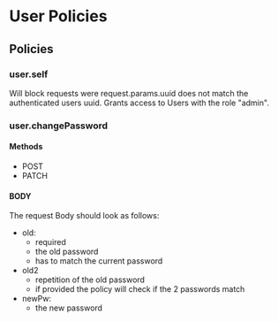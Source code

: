 # User Policies
## Policies
### user.self
Will block requests were request.params.uuid does not match the authenticated users uuid. Grants access to Users with the role "admin". 
### user.changePassword
#### Methods
+ POST
+ PATCH
#### BODY
The request Body should look as follows:

* old:
   * required
   * the old password
   * has to match the current password
* old2
   * repetition of the old password
   * if provided the policy will check if the 2 passwords match
* newPw:
   * the new password
